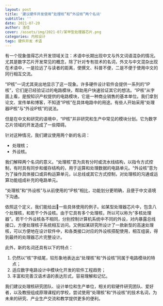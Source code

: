 ```yaml
---
layout: post
title: '建议硬件开发使用“处理核”和“外设核”两个名词'
subtitle: ''
date: 2021-07-20
author: 洛佳
cover: /assets/img/2021-07/某甲型处理器芯片.png
categories: 内核设计
tags: 硬件开发 术语
---
```


有一个现象值得芯片开发领域关注：术语中长期出现中文与外文词语混杂的情况。尤其是数字芯片开发常见的概念，除了针对专有技术的名词，外文与中文混杂出现在术语中，一是拉远了与读者的距离，使撰文、科普不便，二是不便于使用中文的同行相互交流。

“IP核”一词尤其突出地显示了这一现象。许多硬件设计软件会提供一系列的“IP核”，它们是已经验证过的电路模块，帮助用户快速验证其它的想法。“IP核”从字面上看，是按知识产权提供的电路模块，它是一种商业销售的基本单位。我们拿到论文、宣传单和博客，不知道“IP核”在具体电路中的用途。有些人开始采用“处理器IP核”与“外设IP核”的说法。

但是在中文和研究的语境中，“IP核”并非研究和生产中常见的模块分划。它为数字芯片领域的开发造成了一些障碍。

针对这种情况，我们建议使用两个新的名词：

- 处理核；
- 外设核。

我们解释两个名词的意义。“处理核”意为具有分时或流水线结构，以指令方式控制，有时具有同步和缓存结构的，用于运算和处理数据的电路单元。“外设核”意为为了操作具体接口或异构运算单元，以总线或其它方式控制，对处理核的沟通或运算功能组成补充的电路单元。

“处理核”和“外设核”与从前使用的“IP核”相比，功能划分更明确，且便于中文语境下沟通。

依照这个定义，我们能给出一些具体使用的例子。如某型处理器芯片中，包含八个处理核，和若干个外设核。由于它具有多个处理核，所以可以称为“多核处理器”。若干个外设核各不相同，分别控制计算机系统中不同的外设，对内暴露总线接口，方便处理核子系统相互访问。又例如某研究所设计了一款新型的高速处理核，可以方便地在设计软件中，和各类接口对应的外设核搭配使用，相互组装，得到最终的处理器芯片完整设计。

此外，新的名词还具有以下的特点：

1. 仍然以“核”字结尾，较形象地表达出“处理核”和“外设核”同属于电路模块的特点；
2. 适应数字电路设计中模块化开发的软件工程趋势；
3. 丰富和完善汉语术语的表达形式，容易理解和记忆。

我们建议处理核研究团队、设计单位和生产单位，相关的软硬件研究团队、爱好者，以及教授组成原理课程的学校，尝试使用“处理核”和“外设核”的技术名词，为未来的研究、产业生产交流和教学提供更多的便利。
